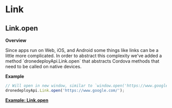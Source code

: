 # Link

## Link.open

**Overview**

Since apps run on Web, iOS, and Android some things like links can be a little more complicated. In order to abstract this complexity we've added a method \`dronedeployApi.Link.open\` that abstracts Cordova methods that need to be called on native devices.

**Example**

```javascript
// Will open in new window, similar to `window.open('https://www.google.com/')`
dronedeployApi.Link.open('https://www.google.com/');
```

[**Example: Link.open**](../app-examples/example-link.open.md)

